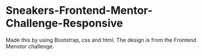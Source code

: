 # Sneakers-Frontend-Mentor-Challenge-Responsive
Made this by using Bootstrap, css and html. The design is from the Frontend Menotor challenge. 
